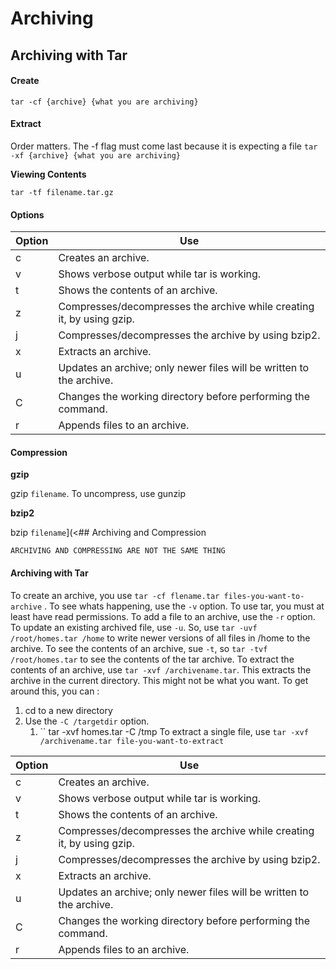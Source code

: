 # Archiving

## Archiving with Tar

#### Create

`tar -cf {archive} {what you are archiving}`

#### Extract

Order matters. The -f flag must come last because it is expecting a file `tar -xf {archive} {what you are archiving}`

**Viewing Contents**

`tar -tf filename.tar.gz`

#### Options

| Option | Use                                                                   |
| ------ | --------------------------------------------------------------------- |
| c      | Creates an archive.                                                   |
| v      | Shows verbose output while tar is working.                            |
| t      | Shows the contents of an archive.                                     |
| z      | Compresses/decompresses the archive while creating it, by using gzip. |
| j      | Compresses/decompresses the archive by using bzip2.                   |
| x      | Extracts an archive.                                                  |
| u      | Updates an archive; only newer files will be written to the archive.  |
| C      | Changes the working directory before performing the command.          |
| r      | Appends files to an archive.                                          |

#### Compression

**gzip**

gzip `filename`. To uncompress, use gunzip

**bzip2**

bzip `filename`]\(<## Archiving and Compression

```
ARCHIVING AND COMPRESSING ARE NOT THE SAME THING
```

#### Archiving with Tar

To create an archive, you use `tar -cf flename.tar files-you-want-to-archive` . To see whats happening, use the `-v` option. To use tar, you must at least have read permissions. To add a file to an archive, use the `-r` option. To update an existing archived file, use `-u`. So, use `tar -uvf /root/homes.tar /home` to write newer versions of all files in /home to the archive. To see the contents of an archive, sue `-t`, so `tar -tvf /root/homes.tar` to see the contents of the tar archive. To extract the contents of an archive, use `tar -xvf /archivename.tar`. This extracts the archive in the current directory. This might not be what you want. To get around this, you can :

1. cd to a new directory
2. Use the `-C /targetdir` option.
   1. \`\` tar -xvf homes.tar -C /tmp To extract a single file, use `tar -xvf /archivename.tar file-you-want-to-extract`

| Option | Use                                                                   |
| ------ | --------------------------------------------------------------------- |
| c      | Creates an archive.                                                   |
| v      | Shows verbose output while tar is working.                            |
| t      | Shows the contents of an archive.                                     |
| z      | Compresses/decompresses the archive while creating it, by using gzip. |
| j      | Compresses/decompresses the archive by using bzip2.                   |
| x      | Extracts an archive.                                                  |
| u      | Updates an archive; only newer files will be written to the archive.  |
| C      | Changes the working directory before performing the command.          |
| r      | Appends files to an archive.                                          |

